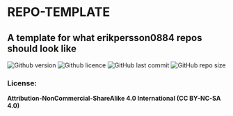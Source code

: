 # REPO-TEMPLATE
## A template for what erikpersson0884 repos should look like

![Github version](https://img.shields.io/badge/version-0.1.2-darkgreen?style=flat-square)
![Github licence](https://img.shields.io/badge/licence-CC-important?style=flat-square)
![GitHub last commit](https://img.shields.io/github/last-commit/erikpersson0884/REPO-TEMPLATE?style=flat-square)
![GitHub repo size](https://img.shields.io/github/repo-size/erikpersson0884/REPO-TEMPLATE?style=flat-square)


### License:
**Attribution-NonCommercial-ShareAlike 4.0 International (CC BY-NC-SA 4.0)**
